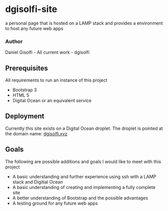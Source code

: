 # dgisolfi-site
a personal page that is hosted on a LAMP stack and provides a environment to host any future web apps

### Author

Daniel Gisolfi - All current work - dgisolfi

## Prerequisites

All requirements to run an instance of this project

- Bootstrap 3
- HTML 5
- Digital Ocean or an equivalent service

## Deployment

Currently this site exists on a Digital Ocean droplet. The droplet is pointed at the domain name: [dgisolfi.xyz](http://www.dgisolfi.xyz/sites/dgisolfi.php)

## Goals

The following are possible additions and goals I would like to meet with this project

- A basic understanding and further experience using ssh with a LAMP stack and Digitial Ocean 
- A basic understanding of creating and implementing a fully complete site
- A better understanding of Bootstrap and the possible advantages
- A testing ground for any future web apps 
